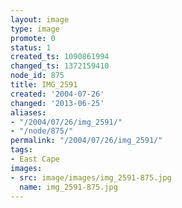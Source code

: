 ```yaml
---
layout: image
type: image
promote: 0
status: 1
created_ts: 1090861994
changed_ts: 1372159410
node_id: 875
title: IMG_2591
created: '2004-07-26'
changed: '2013-06-25'
aliases:
- "/2004/07/26/img_2591/"
- "/node/875/"
permalink: "/2004/07/26/img_2591/"
tags:
- East Cape
images:
- src: image/images/img_2591-875.jpg
  name: img_2591-875.jpg
---
```


